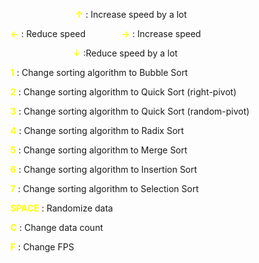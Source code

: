 

&emsp; &emsp; &emsp; &emsp; &emsp; &emsp;<span style="color:yellow">**↑**</span>  : Increase speed by a lot

<span style="color:yellow">**←**</span> : Reduce speed &emsp; &emsp; &emsp;
<span style="color:yellow">**→**</span> : Increase speed

&emsp; &emsp; &emsp; &emsp; &emsp;&emsp;<span style="color:yellow">**↓**</span>  :Reduce speed by a lot

<span style="color:yellow">**1**</span>  : Change sorting algorithm to Bubble Sort

<span style="color:yellow">**2**</span>  : Change sorting algorithm to Quick Sort (right-pivot)

<span style="color:yellow">**3**</span>  : Change sorting algorithm to Quick Sort (random-pivot)

<span style="color:yellow">**4**</span>  : Change sorting algorithm to Radix Sort

<span style="color:yellow">**5**</span>  : Change sorting algorithm to Merge Sort

<span style="color:yellow">**6**</span>  : Change sorting algorithm to Insertion Sort

<span style="color:yellow">**7**</span>  : Change sorting algorithm to Selection Sort

<span style="color:yellow">**SPACE**</span> : Randomize data

<span style="color:yellow">**C**</span> : Change data count

<span style="color:yellow">**F**</span> : Change FPS
